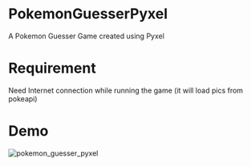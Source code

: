 # PokemonGuesserPyxel
A Pokemon Guesser Game created using Pyxel

# Requirement
Need Internet connection while running the game (it will load pics from pokeapi)

# Demo

![pokemon_guesser_pyxel](https://user-images.githubusercontent.com/101837585/164510746-287f15ed-0e7d-4c7a-b44f-8c40f4269ec6.gif)




